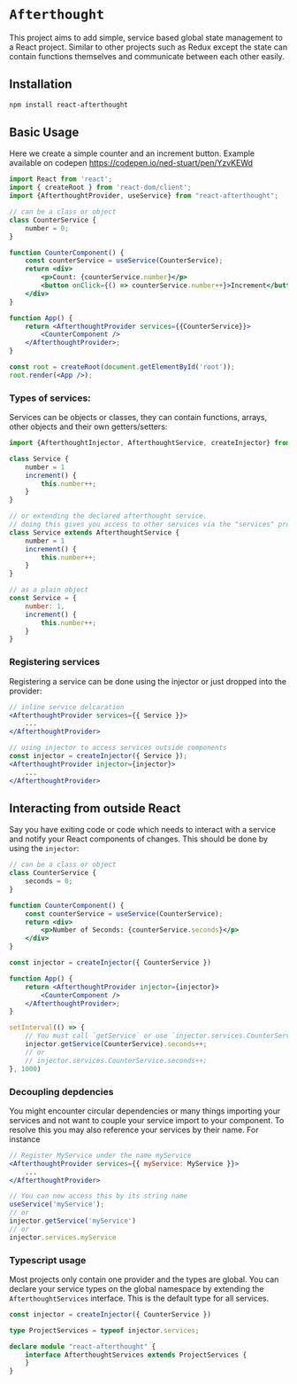 # `Afterthought`

This project aims to add simple, service based global state management to a React project.
Similar to other projects such as Redux except the state can contain functions themselves and communicate
between each other easily.

## Installation

```sh
npm install react-afterthought
```

## Basic Usage

Here we create a simple counter and an increment button.
Example available on codepen
https://codepen.io/ned-stuart/pen/YzvKEWd

```jsx
import React from 'react';
import { createRoot } from 'react-dom/client';
import {AfterthoughtProvider, useService} from "react-afterthought";

// can be a class or object
class CounterService {
    number = 0;
}

function CounterComponent() {
    const counterService = useService(CounterService);
    return <div>
        <p>Count: {counterService.number}</p>
        <button onClick={() => counterService.number++}>Increment</button>
    </div>
}

function App() {
    return <AfterthoughtProvider services={{CounterService}}>
        <CounterComponent />
    </AfterthoughtProvider>;
}

const root = createRoot(document.getElementById('root'));
root.render(<App />);
```

### Types of services:
Services can be objects or classes, they can contain functions, arrays, other objects and their own getters/setters:
```jsx
import {AfterthoughtInjector, AfterthoughtService, createInjector} from "react-afterthought";

class Service {
    number = 1
    increment() {
        this.number++;
    }
}

// or extending the declared afterthought service.
// doing this gives you access to other services via the "services" property
class Service extends AfterthoughtService {
    number = 1
    increment() {
        this.number++;
    }
}

// as a plain object
const Service = {
    number: 1,
    increment() {
        this.number++;
    }
}
```

### Registering services

Registering a service can be done using the injector or just dropped into the provider:
```jsx
// inline service delcaration
<AfterthoughtProvider services={{ Service }}>
    ...
</AfterthoughtProvider>

// using injector to access services outside components
const injector = createInjector({ Service });
<AfterthoughtProvider injector={injector}>
    ...
</AfterthoughtProvider>
```


## Interacting from outside React

Say you have exiting code or code which needs to interact with a service and notify your
React components of changes. This should be done by using the `injector`:

```jsx
// can be a class or object
class CounterService {
    seconds = 0;
}

function CounterComponent() {
    const counterService = useService(CounterService);
    return <div>
        <p>Number of Seconds: {counterService.seconds}</p>
    </div>
}

const injector = createInjector({ CounterService })

function App() {
    return <AfterthoughtProvider injector={injector}>
        <CounterComponent />
    </AfterthoughtProvider>;
}

setInterval(() => {
    // You must call `getService` or use `injector.services.CounterService` or components wont update
    injector.getService(CounterService).seconds++;
    // or 
    // injector.services.CounterService.seconds++;
}, 1000)
```

### Decoupling depdencies

You might encounter circular dependencies or many things importing your services and
not want to couple your service import to your component. To resolve this you may also
reference your services by their name. For instance

```jsx
// Register MyService under the name myService
<AfterthoughtProvider services={{ myService: MyService }}>
    ...
</AfterthoughtProvider>

// You can now access this by its string name
useService('myService');
// or
injector.getService('myService')
// or
injector.services.myService
```

### Typescript usage

Most projects only contain one provider and the types are global. You can declare your
service types on the global namespace by extending the `AfterthoughtServices` interface.
This is the default type for all services.

```ts
const injector = createInjector({ CounterService })

type ProjectServices = typeof injector.services;

declare module "react-afterthought" {
    interface AfterthoughtServices extends ProjectServices {
    }
}
``` 

